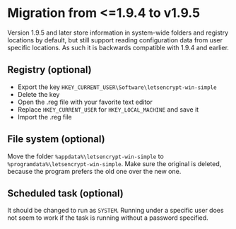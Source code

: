 ---
---
# Migration from <=1.9.4 to v1.9.5
Version 1.9.5 and later store information in system-wide folders and registry locations by 
default, but still support reading configuration data from user specific locations. As such 
it is backwards compatible with 1.9.4 and earlier.

## Registry (optional)
- Export the key `HKEY_CURRENT_USER\Software\letsencrypt-win-simple`
- Delete the key 
- Open the .reg file with your favorite text editor
- Replace `HKEY_CURRENT_USER` for `HKEY_LOCAL_MACHINE` and save it
- Import the .reg file

## File system (optional)
Move the folder `%appdata%\letsencrypt-win-simple` to `%programdata%\letsencrypt-win-simple`. 
Make sure the original is deleted, because the program prefers the old one over the new one.

## Scheduled task (optional)
It should be changed to run as `SYSTEM`. Running under a specific user does not seem to work
if the task is running without a password specified.